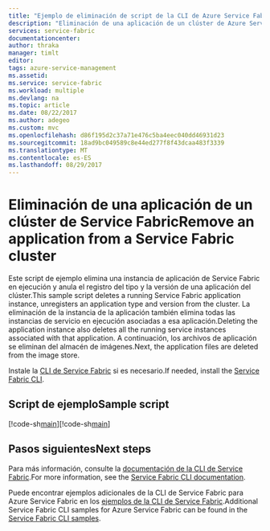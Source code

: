 ```yaml
---
title: "Ejemplo de eliminación de script de la CLI de Azure Service Fabric"
description: "Eliminación de una aplicación de un clúster de Azure Service Fabric mediante la CLI de Azure Service Fabric"
services: service-fabric
documentationcenter: 
author: thraka
manager: timlt
editor: 
tags: azure-service-management
ms.assetid: 
ms.service: service-fabric
ms.workload: multiple
ms.devlang: na
ms.topic: article
ms.date: 08/22/2017
ms.author: adegeo
ms.custom: mvc
ms.openlocfilehash: d86f195d2c37a71e476c5ba4eec040dd46931d23
ms.sourcegitcommit: 18ad9bc049589c8e44ed277f8f43dcaa483f3339
ms.translationtype: MT
ms.contentlocale: es-ES
ms.lasthandoff: 08/29/2017
---
```

# <a name="remove-an-application-from-a-service-fabric-cluster"></a><span data-ttu-id="c55ac-103">Eliminación de una aplicación de un clúster de Service Fabric</span><span class="sxs-lookup"><span data-stu-id="c55ac-103">Remove an application from a Service Fabric cluster</span></span>

<span data-ttu-id="c55ac-104">Este script de ejemplo elimina una instancia de aplicación de Service Fabric en ejecución y anula el registro del tipo y la versión de una aplicación del clúster.</span><span class="sxs-lookup"><span data-stu-id="c55ac-104">This sample script deletes a running Service Fabric application instance, unregisters an application type and version from the cluster.</span></span>  <span data-ttu-id="c55ac-105">La eliminación de la instancia de la aplicación también elimina todas las instancias de servicio en ejecución asociadas a esa aplicación.</span><span class="sxs-lookup"><span data-stu-id="c55ac-105">Deleting the application instance also deletes all the running service instances associated with that application.</span></span> <span data-ttu-id="c55ac-106">A continuación, los archivos de aplicación se eliminan del almacén de imágenes.</span><span class="sxs-lookup"><span data-stu-id="c55ac-106">Next, the application files are deleted from the image store.</span></span> 

<span data-ttu-id="c55ac-107">Instale la [CLI de Service Fabric](../service-fabric-cli.md) si es necesario.</span><span class="sxs-lookup"><span data-stu-id="c55ac-107">If needed, install the [Service Fabric CLI](../service-fabric-cli.md).</span></span>

## <a name="sample-script"></a><span data-ttu-id="c55ac-108">Script de ejemplo</span><span class="sxs-lookup"><span data-stu-id="c55ac-108">Sample script</span></span>

<span data-ttu-id="c55ac-109">[!code-sh[main](../../../cli_scripts/service-fabric/remove-application/remove-application.sh "Quitar una aplicación de un clúster")]</span><span class="sxs-lookup"><span data-stu-id="c55ac-109">[!code-sh[main](../../../cli_scripts/service-fabric/remove-application/remove-application.sh "Remove an application from a cluster")]</span></span>

## <a name="next-steps"></a><span data-ttu-id="c55ac-110">Pasos siguientes</span><span class="sxs-lookup"><span data-stu-id="c55ac-110">Next steps</span></span>

<span data-ttu-id="c55ac-111">Para más información, consulte la [documentación de la CLI de Service Fabric](../service-fabric-cli.md).</span><span class="sxs-lookup"><span data-stu-id="c55ac-111">For more information, see the [Service Fabric CLI documentation](../service-fabric-cli.md).</span></span>

<span data-ttu-id="c55ac-112">Puede encontrar ejemplos adicionales de la CLI de Service Fabric para Azure Service Fabric en los [ejemplos de la CLI de Service Fabric](../samples-cli.md).</span><span class="sxs-lookup"><span data-stu-id="c55ac-112">Additional Service Fabric CLI samples for Azure Service Fabric can be found in the [Service Fabric CLI samples](../samples-cli.md).</span></span>
